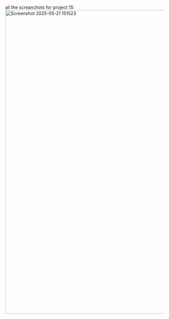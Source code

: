 all the screanchots for project 15:
<img width="958" alt="Screenshot 2025-05-21 151523" src="https://github.com/user-attachments/assets/2b650093-d343-47e5-8272-81cbf33ec714" />
